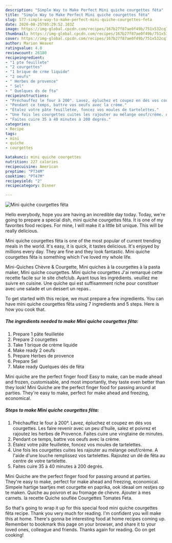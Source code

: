 ```yaml
---
description: "Simple Way to Make Perfect Mini quiche courgettes fêta"
title: "Simple Way to Make Perfect Mini quiche courgettes fêta"
slug: 577-simple-way-to-make-perfect-mini-quiche-courgettes-feta
date: 2020-08-25T05:29:52.103Z
image: https://img-global.cpcdn.com/recipes/167b27f87ae0f49b/751x532cq70/mini-quiche-courgettes-feta-photo-principale-de-la-recette.jpg
thumbnail: https://img-global.cpcdn.com/recipes/167b27f87ae0f49b/751x532cq70/mini-quiche-courgettes-feta-photo-principale-de-la-recette.jpg
cover: https://img-global.cpcdn.com/recipes/167b27f87ae0f49b/751x532cq70/mini-quiche-courgettes-feta-photo-principale-de-la-recette.jpg
author: Marion Weaver
ratingvalue: 4.8
reviewcount: 26180
recipeingredient:
- "1 pte feuillete"
- "2 courgettes"
- "1 brique de crme liquide"
- "2 oeufs"
- " Herbes de provence"
- " Sel"
- " Quelques ds de fta"
recipeinstructions:
- "Préchauffez le four à 200°. Lavez, épluchez et coupez en dés vos courgettes. Les faire revenir avec un peu d&#39;huile, salez et poivrez et rajoutez les herbes de Provence. Faites cuire une vingtaine de minutes."
- "Pendant ce temps, battre vos oeufs avec la crème."
- "Étalez votre pâte feuilletée, foncez vos moules de tartelettes."
- "Une fois les courgettes cuites les rajouter au mélange oeuf/crème. A l&#39;aide d&#39;une louche remplissez vos tartelettes. Rajoutez un dé de fêta au centre de votre tartelette."
- "Faites cuire 35 à 40 minutes à 200 degrés."
categories:
- Recipe
tags:
- mini
- quiche
- courgettes

katakunci: mini quiche courgettes 
nutrition: 227 calories
recipecuisine: American
preptime: "PT34M"
cooktime: "PT47M"
recipeyield: "2"
recipecategory: Dinner

---
```



![Mini quiche courgettes fêta](https://img-global.cpcdn.com/recipes/167b27f87ae0f49b/751x532cq70/mini-quiche-courgettes-feta-photo-principale-de-la-recette.jpg)

Hello everybody, hope you are having an incredible day today. Today, we're going to prepare a special dish, mini quiche courgettes fêta. It is one of my favorites food recipes. For mine, I will make it a little bit unique. This will be really delicious.

Mini quiche courgettes fêta is one of the most popular of current trending meals in the world. It's easy, it is quick, it tastes delicious. It's enjoyed by millions every day. They are fine and they look fantastic. Mini quiche courgettes fêta is something which I've loved my whole life.

Mini-Quiches Chèvre &amp; Courgette, Mini quiches à la courgettes à la pasta maker, Mini quiche courgettes. Mini quiche courgettes J&#39;ai remarqué cette recette facile sur le site chefclub. Ayant tous les ingrédients. veuillez me suivre en cuisine. Une quiche qui est suffisamment riche pour constituer avec une salade et un dessert un repas..


To get started with this recipe, we must prepare a few ingredients. You can have mini quiche courgettes fêta using 7 ingredients and 5 steps. Here is how you cook that.

<!--inarticleads1-->

##### The ingredients needed to make Mini quiche courgettes fêta:

1. Prepare 1 pâte feuilletée
1. Prepare 2 courgettes
1. Take 1 brique de crème liquide
1. Make ready 2 oeufs
1. Prepare  Herbes de provence
1. Prepare  Sel
1. Make ready  Quelques dés de fêta


Mini quiche are the perfect finger food! Easy to make, can be made ahead and frozen, customisable, and most importantly, they taste even better than they look! Mini Quiche are the perfect finger food for passing around at parties. They&#39;re easy to make, perfect for make ahead and freezing, economical. 

<!--inarticleads2-->

##### Steps to make Mini quiche courgettes fêta:

1. Préchauffez le four à 200°. Lavez, épluchez et coupez en dés vos courgettes. Les faire revenir avec un peu d&#39;huile, salez et poivrez et rajoutez les herbes de Provence. Faites cuire une vingtaine de minutes.
1. Pendant ce temps, battre vos oeufs avec la crème.
1. Étalez votre pâte feuilletée, foncez vos moules de tartelettes.
1. Une fois les courgettes cuites les rajouter au mélange oeuf/crème. A l&#39;aide d&#39;une louche remplissez vos tartelettes. Rajoutez un dé de fêta au centre de votre tartelette.
1. Faites cuire 35 à 40 minutes à 200 degrés.


Mini Quiche are the perfect finger food for passing around at parties. They&#39;re easy to make, perfect for make ahead and freezing, economical. Simpele hartige taartjes met courgette en paprika, ook ideaal om restjes op te maken. Quiche au poivron et au fromage de chèvre. Ajouter à mes carnets. la recette Quiche souflée Courgettes Tomates Feta. 

So that's going to wrap it up for this special food mini quiche courgettes fêta recipe. Thank you very much for reading. I'm confident you will make this at home. There's gonna be interesting food at home recipes coming up. Remember to bookmark this page on your browser, and share it to your loved ones, colleague and friends. Thanks again for reading. Go on get cooking!

